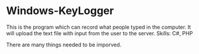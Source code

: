 # Windows-KeyLogger

This is the program which can record what people typed in the computer. It will upload the text file with input from the user to the server.
Skills:
C#, PHP

There are many things needed to be imporved.
